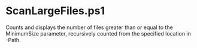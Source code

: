 # ScanLargeFiles.ps1
Counts and displays the number of files greater than or equal to the MinimumSize parameter, recursively counted from the specified location in -Path.
